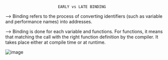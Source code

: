                            EARLY vs LATE BINDING

--> Binding refers to the process of converting identifiers (such as variable and performance names) into addresses.

--> Binding is done for each variable and functions. For functions, it means that matching the call with the right function definition by the compiler.
    It takes place either at compile time or at runtime.


  ![image](https://github.com/Sumit11Rawat/Object-Oriented-Programming/assets/136540491/1333ddc5-c475-43b8-b593-f7aa8826d078)

